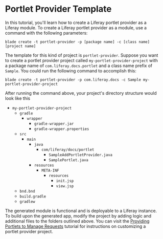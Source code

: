 # Portlet Provider Template [](id=portlet-provider-template)

In this tutorial, you'll learn how to create a Liferay portlet provider as a
Liferay module. To create a Liferay portlet provider as a module, use a
command with the following parameters: 

    blade create -t portlet-provider -p [package name] -c [class name] [project name]

The template for this kind of project is `portlet-provider`. Suppose you want to
create a portlet provider project called `my-portlet-provider-project` with a
package name of `com.liferay.docs.portlet` and a class name prefix of `Sample`.
You could run the following command to accomplish this:

    blade create -t portlet-provider -p com.liferay.docs -c Sample my-portlet-provider-project

After running the command above, your project's directory structure would look
like this

- `my-portlet-provider-project`
    - `gradle`
        - `wrapper`
            - `gradle-wrapper.jar`
            - `gradle-wrapper.properties`
    - `src`
        - `main`
            - `java`
                - `com/liferay/docs/portlet`
                    - `SampleAddPortletProvider.java`
                    - `SamplePortlet.java`
            - `resources`
                - `META-INF`
                    - `resources`
                        - `init.jsp`
                        - `view.jsp`
    - `bnd.bnd`
    - `build.gradle`
    - `gradlew`

The generated module is functional and is deployable to a Liferay instance. To
build upon the generated app, modify the project by adding logic and additional
files to the folders outlined above. You can visit the
[Providing Portlets to Manage Requests](/develop/tutorials/-/knowledge_base/7-0/providing-portlets-to-manage-requests)
tutorial for instructions on customizing a portlet provider project.
